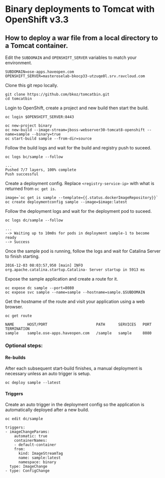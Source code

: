 # Binary deployments to Tomcat with OpenShift v3.3

## How to deploy a war file from a local directory to a Tomcat container.
Edit the `SUBDOMAIN` and `OPENSHIFT_SERVER` variables to match your environment.
```
SUBDOMAIN=ose-apps.haveopen.com
OPENSHIFT_SERVER=masteroselab-bkocp33-utzuqe0l.srv.ravcloud.com
```

Clone this git repo locally.
```
git clone https://github.com/bkoz/tomcatbin.git
cd tomcatbin
```
Login to OpenShift, create a project and  new build then start the build.
```
oc login $OPENSHIFT_SERVER:8443

oc new-project binary
oc new-build --image-stream=jboss-webserver30-tomcat8-openshift --name=sample --binary=true
oc start-build sample --from-dir=source
```

Follow the build logs and wait for the build and registry push to suceed.
```
oc logs bc/sample --follow
```
```
...
Pushed 7/7 layers, 100% complete
Push successful
```

Create a deployment config. Replace `<registry-service-ip>`
with what is returned from `oc get is`.
```
image=`oc get is sample --template={{.status.dockerImageRepository}}`
oc create deploymentconfig sample --image=$image:latest
```

Follow the deployment logs and wait for the deployment pod to suceed.
```
oc logs dc/sample --follow
```
```
...
--> Waiting up to 10m0s for pods in deployment sample-1 to become ready
--> Success
```

Once the sample pod is running, follow the logs and wait for Catalina Server to finish starting.
```
2016-12-03 08:03:57,950 [main] INFO  org.apache.catalina.startup.Catalina- Server startup in 5913 ms
```

Expose the sample application and create a route for it.
```
oc expose dc sample --port=8080
oc expose svc sample --name=sample --hostname=sample.$SUBDOMAIN 
```

Get the hostname of the route and visit your application using a web browser.
```
oc get route
```
```
NAME      HOST/PORT                      PATH      SERVICES   PORT      TERMINATION
sample    sample.ose-apps.haveopen.com   /sample   sample     8080      
```

### Optional steps: 

#### Re-builds
After each subsequent start-build finishes, a manual deployment is necessary unless an auto trigger is setup.
```
oc deploy sample --latest
```

#### Triggers
Create an auto trigger in the deployment config so the application is automatically 
deployed after a new build. 

`oc edit dc/sample`

```
triggers:
- imageChangeParams:
    automatic: true
    containerNames:
    - default-container
    from:
      kind: ImageStreamTag
      name: sample:latest
      namespace: binary
  type: ImageChange
- type: ConfigChange
```


